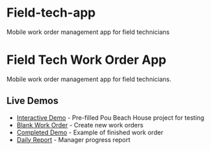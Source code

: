 # Field-tech-app
Mobile work order management app for field technicians

# Field Tech Work Order App

Mobile work order management app for field technicians.

## Live Demos

- [Interactive Demo](https://wanttobuild.github.io/Field-tech-app/interactive_demo_app.html) - Pre-filled Pou Beach House project for testing
- [Blank Work Order](https://wanttobuild.github.io/Field-tech-app/Fully_Editable_work_order_app.html) - Create new work orders
- [Completed Demo](https://wanttobuild.github.io/Field-tech-app/pou_beach_house_demo.html) - Example of finished work order
- [Daily Report](https://wanttobuild.github.io/Field-tech-app/daily_progress_report.html) - Manager progress report
